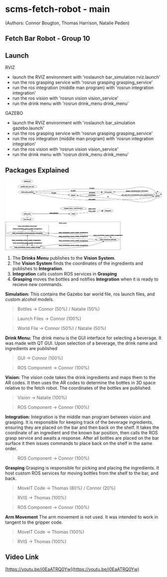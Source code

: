 # scms-fetch-robot - main
(Authors: Connor Bougton, Thomas Harrison, Natalie Peden)

Fetch Bar Robot - Group 10  
--------------------------------------------

Launch
--------------------------------------------

RVIZ

- launch the RVIZ environment with 'roslaunch bar_simulation rviz.launch'
- run the ros grasping service with 'rosrun grasping grasping_service'
- run the ros integration (middle man program) with 'rosrun integration integration'
- run the ros vision with 'rosrun vision vision_service'
- run the drink menu with 'rosrun drink_menu drink_menu'

GAZEBO

- launch the RVIZ environment with 'roslaunch bar_simulation gazebo.launch'
- run the ros grasping service with 'rosrun grasping grasping_service'
- run the ros integration (middle man program) with 'rosrun integration integration'
- run the ros vision with 'rosrun vision vision_service'
- run the drink menu with 'rosrun drink_menu drink_menu'

Packages Explained
-----------------------------------

![ROS Topics](https://github.com/thomasluke/scms-fetch-robot/blob/master/rosgraph.png)


1. The **Drinks Menu** publishes to the **Vision System**.
2. The **Vision System** finds the coordinates of the ingredients and publishes to **Integration**.
3. **Integration** calls custom ROS services in **Grasping**
4. **Grasping** moves the bottles and notifies **Integration** when it is ready to recieve new commands.

**Simulation:**
This contains the Gazebo bar world file, ros launch files, and custom alcohol models.
> Bottles -> Connor (50%) / Natalie (50%)

> Launch Files -> Connor (100%)

> World File -> Connor (50%) / Natalie (50%)

**Drink Menu:**
The drink menu is the GUI interface for selecting a beverage.
It was made with QT GUI.
Upon selection of a beverage, the drink name and ingredients are published
> GUI -> Connor (100%)

> ROS Component -> Connor (100%)

**Vision:**
The vision code takes the drink ingredients and maps them to the AR codes.
It then uses the AR codes to determine the bottles in 3D space relative to the fetch robot.
The coordinates of the bottles are published.
> Vision -> Natalie (100%)

> ROS Component -> Connor (100%)

**Integration:**
Integration is the middle man program between vision and grasping.
It is responsible for keeping track of the beverage ingredients, ensuring they are placed on the bar and then back on the shelf.
It takes the coordinate of an ingredient and the known bar position, then calls the ROS grasp service and awaits a response.
After all bottles are placed on the bar surface it then issues commands to place back on the shelf in the same order.
> ROS Component -> Connor (100%)

**Grasping**
Grasping is responsible for picking and placing the ingredients. 
It host custom ROS services for moving bottles from the shelf to the bar, and back.
> MoveIT Code -> Thomas (80%) / Connor (20%)

> RVIS -> Thomas (100%)

> ROS Component -> Connor (100%)

**Arm Movement**
The arm movement is not used. It was intended to work in tangent to the gripper code. 
> MoveIT Code -> Thomas (100%)

> RVIS -> Thomas (100%)


## Video Link
[https://youtu.be/j0EaATRQ0Yw](https://youtu.be/j0EaATRQ0Yw)
